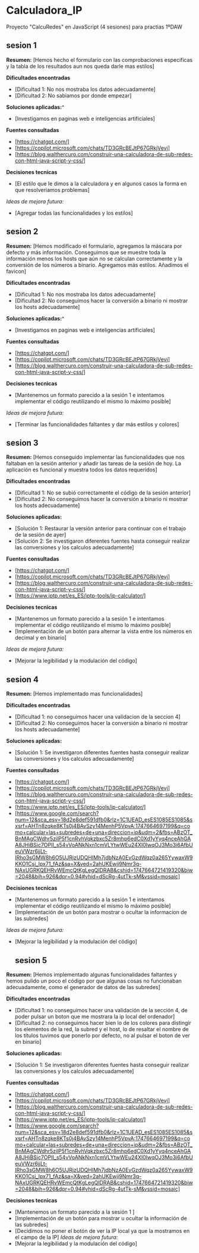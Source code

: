 # Calculadora_IP
Proyecto "CalcuRedes" en JavaScript (4 sesiones) para practias 1ºDAW

## sesion 1

**Resumen:**
[Hemos hecho el formulario con las comprobaciones especificas y la tabla de los resultados aun nos queda darle mas estilos]

**Dificultades encontradas**
- [Dificultad 1: No nos mostraba los datos adecuadamente]
- [Dificultad 2: No sabiamos por donde empezar]

**Soluciones aplicadas:**^
- [Investigamos en paginas web e inteligencias artificiales]

**Fuentes consultadas**
- [https://chatgpt.com/]
- [https://copilot.microsoft.com/chats/TD3GRcBEJtP67GRkjVevj]
- [https://blog.walthercuro.com/construir-una-calculadora-de-sub-redes-con-html-java-script-y-css/]
 
 **Decisiones tecnicas**
 - [El estilo que le dimos a la calculadora y en algunos casos la forma en que resolveriamos problemas]


 *Ideas de mejora futura:*
 - [Agregar todas las funcionalidades y los estilos]


 ## sesion 2

**Resumen:**
[Hemos modificado el formulario, agregamos la máscara por defecto y más información. Conseguimos que se muestre toda la información menos los hosts que aún no se calculan correctamente y la conversión de los números a binario. Agregamos más estilos. Añadimos el favicon]

**Dificultades encontradas**
- [Dificultad 1: No nos mostraba los datos adecuadamente]
- [Dificultad 2: No conseguimos hacer la conversión a binario ni mostrar los hosts adecuadamente]

**Soluciones aplicadas:**^
- [Investigamos en paginas web e inteligencias artificiales]

**Fuentes consultadas**
- [https://chatgpt.com/]
- [https://copilot.microsoft.com/chats/TD3GRcBEJtP67GRkjVevj]
- [https://blog.walthercuro.com/construir-una-calculadora-de-sub-redes-con-html-java-script-y-css/]
 
 **Decisiones tecnicas**
 - [Mantenemos un formato parecido a la sesión 1 e intentamos implementar el código reutilizando el mismo lo máximo posible]

 *Ideas de mejora futura:*
 - [Terminar las funcionalidades faltantes y dar más estilos y colores]

  ## sesion 3

  **Resumen:**
[Hemos conseguido implementar las funcionalidades que nos faltaban en la sesión anterior y añadir las tareas de la sesión de hoy. La aplicación es funcional y muestra todos los datos requeridos]

**Dificultades encontradas**
- [Dificultad 1: No se subió correctamente el código de la sesión anterior]
- [Dificultad 2: No conseguimos hacer la conversión a binario ni mostrar los hosts adecuadamente]

**Soluciones aplicadas:**
- [Solución 1: Restaurar la versión anterior para continuar con el trabajo de la sesión de ayer]
- [Solución 2: Se investigaron diferentes fuentes hasta conseguir realizar las conversiones y los calculos adecuadamente]

**Fuentes consultadas**
- [https://chatgpt.com/]
- [https://copilot.microsoft.com/chats/TD3GRcBEJtP67GRkjVevj]
- [https://blog.walthercuro.com/construir-una-calculadora-de-sub-redes-con-html-java-script-y-css/]
- [https://www.iptp.net/es_ES/iptp-tools/ip-calculator/]
 
 **Decisiones tecnicas**
 - [Mantenemos un formato parecido a la sesión 1 e intentamos implementar el código reutilizando el mismo lo máximo posible]
 - [Implementación de un botón para alternar la vista entre los números en decimal y en binario]

 *Ideas de mejora futura:*
 - [Mejorar la legibilidad y la modulación del código]

  ## sesion 4

  **Resumen:**
[Hemos implementado mas funcionalidades]

**Dificultades encontradas**
- [Dificultad 1: no conseguimos hacer una validacion de la seccion 4]
- [Dificultad 2: No conseguimos hacer la conversión a binario ni mostrar los hosts adecuadamente]

**Soluciones aplicadas:**
- [Solución 1: Se investigaron diferentes fuentes hasta conseguir realizar las conversiones y los calculos adecuadamente]

**Fuentes consultadas**
- [https://chatgpt.com/]
- [https://copilot.microsoft.com/chats/TD3GRcBEJtP67GRkjVevj]
- [https://blog.walthercuro.com/construir-una-calculadora-de-sub-redes-con-html-java-script-y-css/]
- [https://www.iptp.net/es_ES/iptp-tools/ip-calculator/]
- [https://www.google.com/search?num=12&sca_esv=18d2e8def591dfb0&rlz=1C1UEAD_esES1085ES1085&sxsrf=AHTn8zqke8KTs0j4BAvSzy14MenhP5VpvA:1747664697199&q=como+calcular+las+subredes+de+una+direccion+ip&udm=2&fbs=ABzOT_BnMAgCWdhr5zilP5f1cnRvhVqkzbxc5Zr8mhp6edC0Xd1yYyq4nceAhGAA8JHiBSic7OPII_s54vVoANkNxn1cmVLYtwWEu24XI0IwqOJ3Mo3i6AfbUeuVWzr6jjLt-IRho3sGMW8h6O5UJRjzUDQHIMh7jdbNzA0EvGzdWqz0a265YywaxW9KKO1Csi_Ipx71_fAz&sa=X&ved=2ahUKEwji9Nmr3q-NAxUGRKQEHRvWEmcQtKgLegQIDRAB&cshid=1747664721419320&biw=2048&bih=926&dpr=0.94#vhid=dScRg-4utTk-sM&vssid=mosaic]
 
 **Decisiones tecnicas**
 - [Mantenemos un formato parecido a la sesión 1 e intentamos implementar el código reutilizando el mismo lo máximo posible]
 - [Implementación de un botón para mostrar o ocultar la informacion de las subredes]

 *Ideas de mejora futura:*
 - [Mejorar la legibilidad y la modulación del código]


   ## sesion 5

  **Resumen:**
[Hemos implementado algunas funcionalidades faltantes y hemos pulido un poco el código por que algunas cosas no funcionaban adecuadamente, como el generador de datos de las subredes]

**Dificultades encontradas**
- [Dificultad 1: no conseguimos hacer una validación de la sección 4, de poder pulsar un boton que me mostrara la ip local del ordenador]
- [Dificultad 2: no conseguimos hacer bien lo de los colores para distingir los elementos de la red, la subred y el host, lo de resaltar el nombre de los títulos tuvimos que ponerlo por defecto, no al pulsar el boton de ver en binario]

**Soluciones aplicadas:**
- [Solución 1: Se investigaron diferentes fuentes hasta conseguir realizar las conversiones y los calculos adecuadamente]

**Fuentes consultadas**
- [https://chatgpt.com/]
- [https://copilot.microsoft.com/chats/TD3GRcBEJtP67GRkjVevj]
- [https://blog.walthercuro.com/construir-una-calculadora-de-sub-redes-con-html-java-script-y-css/]
- [https://www.iptp.net/es_ES/iptp-tools/ip-calculator/]
- [https://www.google.com/search?num=12&sca_esv=18d2e8def591dfb0&rlz=1C1UEAD_esES1085ES1085&sxsrf=AHTn8zqke8KTs0j4BAvSzy14MenhP5VpvA:1747664697199&q=como+calcular+las+subredes+de+una+direccion+ip&udm=2&fbs=ABzOT_BnMAgCWdhr5zilP5f1cnRvhVqkzbxc5Zr8mhp6edC0Xd1yYyq4nceAhGAA8JHiBSic7OPII_s54vVoANkNxn1cmVLYtwWEu24XI0IwqOJ3Mo3i6AfbUeuVWzr6jjLt-IRho3sGMW8h6O5UJRjzUDQHIMh7jdbNzA0EvGzdWqz0a265YywaxW9KKO1Csi_Ipx71_fAz&sa=X&ved=2ahUKEwji9Nmr3q-NAxUGRKQEHRvWEmcQtKgLegQIDRAB&cshid=1747664721419320&biw=2048&bih=926&dpr=0.94#vhid=dScRg-4utTk-sM&vssid=mosaic]
 
 **Decisiones tecnicas**
 - [Mantenemos un formato parecido a la sesión 1 ]
 - [Implementación de un botón para mostrar u ocultar la información de las subredes]
 - [Decidimos no poner el botón de ver la IP local ya que la mostramos en el campo de la IP]
 *Ideas de mejora futura:*
 - [Mejorar la legibilidad y la modulación del código]